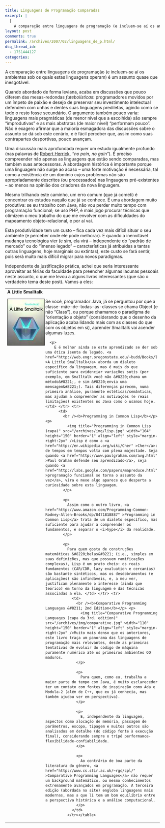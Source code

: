 ```yaml
---
title: Linguagens de Programação Comparadas
excerpt: |
  |
    A comparação entre linguagens de programação (e incluem-se aí os ambientes sob os quais estas linguagens operam) é um assunto quase que inesgotável. Quando abordado de forma leviana, acaba em discussões que pouco diferem das mesas-redondas futebolísticas: programadores movidos por...
layout: post
comments: true
permalink: /archives/2007/02/linguagens_de_p.html/
dsq_thread_id:
  - 1751444127
categories:
---
```

A comparação entre linguagens de programação (e incluem-se aí os ambientes sob os quais estas linguagens operam) é um assunto quase que inesgotável.

Quando abordado de forma leviana, acaba em discussões que pouco diferem das mesas-redondas *futebolísticas*: programadores movidos por um ímpeto de paixão e desejo de preservar seu investimento intelectual defendem com unhas e dentes suas linguagens prediletas, agindo como se todo o resto fosse secundário. O argumento também pouco varia: linguagens mais pragmáticas (de menor nível que a escolhida) são sempre &#8220;improdutivas&#8221; e as mais abstratas (de maior nível) &#8220;performam pouco&#8221;. Não é exagero afirmar que a maioria esmagadora das discussões sobre o assunto se dá sob este cenário, e é fácil perceber que, assim como suas contrapartes desportivas, pouco avançam.

Uma discussão mais aprofundada requer um estudo igualmente profundo (nas palavras de [Robert Herrick][1], *&#8220;no pain, no gain&#8221;*). É preciso compreender não apenas as linguagens que estão sendo comparadas, mas também suas antecessoras. A abordagem histórica é importante porque uma linguagem não surge ao acaso &#8211; uma forte motivação é necessária, tal como a existência de um domínio cujos problemas não são apropriadamente descritos (ou processados) nas lingaugens pré-existentes &#8211; ao menos na opinião dos criadores da nova linguagem.

Mesmo trilhando este caminho, um erro comum (que já cometi) é concentrar os estudos naquilo que já se conhece. É uma abordagem muito produtiva: se eu trabalho com Java, não vou perder muito tempo com programação funcional; se uso PHP, é mais jogo procurar técnicas que otimizem o meu trabalho do que me envolver com as dificuldades do mapeamento objeto-relacional, e por aí vai.

Esta produtividade tem um custo &#8211; fica cada vez mais difícil situar o seu ambiente (e perceber onde ele pode melhorar). E quando a inenvitável mudança tecnológica vier (e sim, ela virá &#8211; independente do &#8220;padrão de mercado&#8221; ou do &#8220;imenso legado&#8221; &#8211; características já atribuídas a tantas outras linguagens, hoje marginais ou extintas), este custo se fará sentir, pois será muito mais difícil migrar para novos paradigmas.

Independente da justificação prática, achei que seria interessante aproveitar as férias da faculdade para preencher algumas lacunas pessoais neste assunto, o que me levou a alguns livros interessantes (que são o verdadeiro tema deste post). Vamos a eles:

<table cellspacing="0" cellpadding="0" border="0" width="98%">
  <tr>
    <td>
      <b>A Little Smalltalk</b></p> <p>
        <img title="A Little Smalltalk (capa)" src="/archives/img/smalltalk.jpg" width="120" height="150" border="1" align="left" style="margin-right:2px" />Se você, programador Java, já se perguntou por que a classe-mãe-de-todas-as-classes se chama Object (e não &#8220;Class&#8221;), ou porque chamamos o paradigma de &#8220;orientação a objeto&#8221; (considerando que o desenho da aplicação acaba lidando mais com as classes do que com os objetos em si), aprender Smalltalk vai acender algumas luzes.
      </p>

      <p>
        E é melhor ainda se este aprendizado se der sob uma ótica isenta de legado. <a href="http://web.engr.oregonstate.edu/~budd/Books/little/" >A Little Smalltalk</a> aborda um dialeto específico da linguagem, mas é mais do que suficiente para evidenciar variações sutis (por exemplo, em Smalltalk você não &#8220;chama um método&#8221;, e sim &#8220;envia uma mensagem&#8221;). Tais diferenças parecem, numa primeira análise, puramente estéticas/semânticas, mas ajudam a compreender as motivações (e reais limitações) existentes no Java como o usamos hoje. </td> </tr> <tr>
          <td>
            <br /><b>Programming in Common Lisp</b></p> <p>
              <img title="Programming in Common Lisp (capa)" src="/archives/img/lisp.jpg" width="104" height="150" border="1" align="left" style="margin-right:2px" />Lisp é como a <a href="http://en.wikipedia.org/wiki/Cher" >Cher</a>: de tempos em tempos volta com plena majestade. Seja quando <a href="http://www.paulgraham.com/avg.html" >Paul Graham defende seu aprendizado</a>, seja quando <a href="http://labs.google.com/papers/mapreduce.html" >programação funcional se torna o assunto da vez</a>, vira e mexe algo aparece que desperta a curiosidade sobre esta linguagem.
            </p>

            <p>
              Assim como o outro livro, <a href="http://www.amazon.com/Programming-Common-Rodney-Allen-Brooks/dp/0471818887" >Programming in Common Lisp</a> trata de um dialeto específico, mas suficiente para ajudar a compreender os fundamentos, e separar o <i>hype</i> da realidade.
            </p>

            <p>
              Para quem gosta de construções matemáticas &#8220;belas&#8221; (i.e., simples em suas definições, mas que possuem ramificações complexas), Lisp é um prato cheio: os reais fundamentos (CAR/CDR, lazy evaluation e cercanias) são bastante sintéticos, mas os desdobramentos (e aplicações) são infindáveis, e, a meu ver, justificam plenamente o interesse (ainda que teórico) em torno da linguagem e das técnicas associadas a ela. </td> </tr> <tr>
                <td>
                  <br /><b>Comparative Programming Languages &#8211; 2nd Edition</b></p> <p>
                    <img title="Comparative Programming Languages (capa da 3rd. edition)" src="/archives/img/comparative.jpg" width="110" height="150" border="1" align="left" style="margin-right:2px" />Muito mais denso que os anteriores, este livro traça um panorama das linguagens de programação mais relevantes, desde as primeiras tentativas de evoluir do código de máquina puramente numérico até os primeiros ambientes OO maduros.
                  </p>

                  <p>
                    Para quem, como eu, trabalha a maior parte do tempo com Java, é muito esclarecedor ter um contato com fontes de inspiração como Ada e Modula-2 (além de C++, que eu já conhecia, mas também ajudou ver em perspectiva).
                  </p>

                  <p>
                    E, independente da linguagem, aspectos como alocação de memória, passagem de parâmetros, escopo, tipagem e muitos outros são analisados em detalhe (do código fonte à execução final), considerando sempre o tripé performance-flexibilidade-confiabilidade.
                  </p>

                  <p>
                    Ao contrário de boa parte da literatura do gênero, <a href="http://www.cs.stir.ac.uk/~rgc/cpl/" >Comparative Programming Languages</a> não requer um background matemático, ou mesmo conhecimentos extremamente avançados em programação. A terceira edição (abordada no site) engloba linguagens mais modernas, mas a que li tem um bom equilíbrio entre a perspectiva histórica e a análise computacional.
                  </p>
                </td>
              </tr></table>

 [1]: http://www.momentummedia.com/articles/tc/tc1508/paingain.htm
